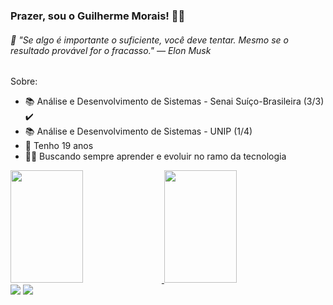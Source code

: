 ### Prazer, sou o Guilherme Morais! 👨‍💻

###### 💬 *"Se algo é importante o suficiente, você deve tentar. Mesmo se o resultado provável for o fracasso."* — Elon Musk

Sobre:
- 📚 Análise e Desenvolvimento de Sistemas - Senai Suíço-Brasileira (3/3) ✔️
- 📚 Análise e Desenvolvimento de Sistemas - UNIP (1/4)
- 🥳 Tenho 19 anos
- 👨‍💻 Buscando sempre aprender e evoluir no ramo da tecnologia

<div>
  <a href="https://github.com/guigams">
  <img height="180cm" width="48%" src="https://github-readme-stats.vercel.app/api?username=guigams&show_icons=true&theme=tokyonight&include_all_commits=true&count_private=true"/>
  <img height="180cm" width="48%" src="https://github-readme-stats.vercel.app/api/top-langs/?username=guigams&layout=compact&theme=tokyonight"/>
</div>

<div>
  <a href="https://www.instagram.com/guiga.ms/" target="_blank"><img src="https://img.shields.io/badge/Instagram-E4405F?style=for-the-badge&logo=instagram&logoColor=white" target="_blank"></a>
  <a href = "mailto:moraisdesouza.guilherme03@gmail.com"><img src="https://img.shields.io/badge/-Gmail-%23333?style=for-the-badge&logo=gmail&logoColor=white" target="_blank"></a>
</div>


